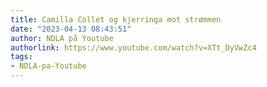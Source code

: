 ```yaml
---
title: Camilla Collet og kjerringa mot strømmen
date: "2023-04-13 08:43:51"
author: NDLA på Youtube
authorlink: https://www.youtube.com/watch?v=XTt_DyVwZc4
tags:
- NDLA-pa-Youtube
---
```

